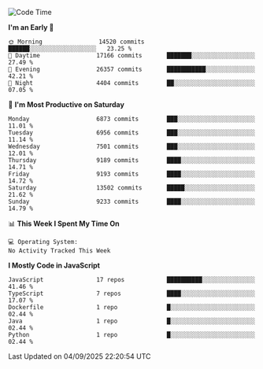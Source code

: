 <!--START_SECTION:waka-->
![Code Time](http://img.shields.io/badge/Code%20Time-3%2C498%20hrs%2059%20mins-blue)

**I'm an Early 🐤** 

```text
🌞 Morning                14520 commits       ██████░░░░░░░░░░░░░░░░░░░   23.25 % 
🌆 Daytime                17166 commits       ███████░░░░░░░░░░░░░░░░░░   27.49 % 
🌃 Evening                26357 commits       ███████████░░░░░░░░░░░░░░   42.21 % 
🌙 Night                  4404 commits        ██░░░░░░░░░░░░░░░░░░░░░░░   07.05 % 
```
📅 **I'm Most Productive on Saturday** 

```text
Monday                   6873 commits        ███░░░░░░░░░░░░░░░░░░░░░░   11.01 % 
Tuesday                  6956 commits        ███░░░░░░░░░░░░░░░░░░░░░░   11.14 % 
Wednesday                7501 commits        ███░░░░░░░░░░░░░░░░░░░░░░   12.01 % 
Thursday                 9189 commits        ████░░░░░░░░░░░░░░░░░░░░░   14.71 % 
Friday                   9193 commits        ████░░░░░░░░░░░░░░░░░░░░░   14.72 % 
Saturday                 13502 commits       █████░░░░░░░░░░░░░░░░░░░░   21.62 % 
Sunday                   9233 commits        ████░░░░░░░░░░░░░░░░░░░░░   14.79 % 
```


📊 **This Week I Spent My Time On** 

```text
💻 Operating System: 
No Activity Tracked This Week
```

**I Mostly Code in JavaScript** 

```text
JavaScript               17 repos            ██████████░░░░░░░░░░░░░░░   41.46 % 
TypeScript               7 repos             ████░░░░░░░░░░░░░░░░░░░░░   17.07 % 
Dockerfile               1 repo              █░░░░░░░░░░░░░░░░░░░░░░░░   02.44 % 
Java                     1 repo              █░░░░░░░░░░░░░░░░░░░░░░░░   02.44 % 
Python                   1 repo              █░░░░░░░░░░░░░░░░░░░░░░░░   02.44 % 
```




 Last Updated on 04/09/2025 22:20:54 UTC
<!--END_SECTION:waka-->

<!--
**likaiqiang/likaiqiang** is a ✨ _special_ ✨ repository because its `README.md` (this file) appears on your GitHub profile.

Here are some ideas to get you started:

- 🔭 I’m currently working on ...
- 🌱 I’m currently learning ...
- 👯 I’m looking to collaborate on ...
- 🤔 I’m looking for help with ...
- 💬 Ask me about ...
- 📫 How to reach me: ...
- 😄 Pronouns: ...
- ⚡ Fun fact: ...
-->
